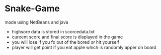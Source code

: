 # Snake-Game
made using NetBeans and java
- highsore data is stored in scorcedata.txt
- cureent score and final score is displayed in the game
- you will lose if you fo out of the bored or hit yourself 
- player will get point if you eat apple which is randomly apper on board
